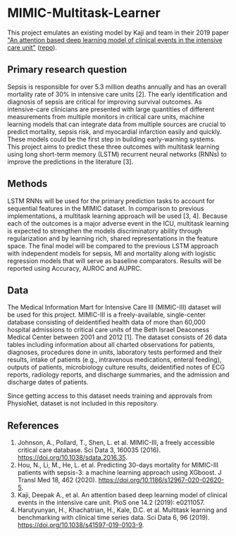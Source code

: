 # MIMIC-Multitask-Learner

This project emulates an existing model by Kaji and team in their 2019 paper ["An
attention based deep learning model of clinical events in the intensive care
unit"](https://journals.plos.org/plosone/article?id=10.1371/journal.pone.0211057)
([repo](https://github.com/deepak-kaji/mimic-lstm)).


## Primary research question

Sepsis is responsible for over 5.3 million deaths annually and has an overall mortality rate of 30% in intensive care units [2]. The early identification and diagnosis of sepsis are critical for improving survival outcomes. As intensive-care clinicians are presented with large quantities of different measurements from multiple monitors in critical care units, machine learning models that can integrate data from multiple sources are crucial to predict mortality, sepsis risk, and myocardial infarction easily and quickly. These models could be the first step in building early-warning systems. This project aims to predict these three outcomes with multitask learning using long short-term memory (LSTM) recurrent neural networks (RNNs) to improve the predictions in the literature [3].

## Methods
LSTM RNNs will be used for the primary prediction tasks to account for sequential features in the MIMIC dataset. In comparison to previous implementations, a multitask learning approach will be used [3, 4]. Because each of the outcomes is a major adverse event in the ICU, multitask learning is expected to strengthen the models discriminatory ability through regularization and by learning rich, shared representations in the feature space. The final model will be compared to the previous LSTM approach with independent models for sepsis, MI and mortality along with logistic regression models that will serve as baseline comparators. Results will be reported using Accuracy, AUROC and AUPRC.

## Data
The Medical Information Mart for Intensive Care III (MIMIC-III) dataset will be used for this project. MIMIC-III is a freely-available, single-center database consisting of deidentified health data of more than 60,000 hospital admissions to critical care units of the Beth Israel Deaconess Medical Center between 2001 and 2012 [1]. The dataset consists of 26 data tables including information about all charted observations for patients, diagnoses, procedures done in units, laboratory tests performed and their results, intake of patients (e.g., intravenous medications, enteral feeding), outputs of patients, microbiology culture results, deidentified notes of ECG reports, radiology reports, and discharge summaries, and the admission and discharge dates of patients.

Since getting access to this dataset needs training and approvals from PhysioNet, dataset is not included in this repository. 

## References

1. Johnson, A., Pollard, T., Shen, L. et al. MIMIC-III, a freely accessible critical care database. Sci Data 3, 160035 (2016). https://doi.org/10.1038/sdata.2016.35.
2. Hou, N., Li, M., He, L. et al. Predicting 30-days mortality for MIMIC-III patients with sepsis-3: a machine learning approach using XGboost. J Transl Med 18, 462 (2020). https://doi.org/10.1186/s12967-020-02620-5.
3. Kaji, Deepak A., et al. An attention based deep learning model of clinical events in the intensive care unit. PloS one 14.2 (2019): e0211057.
4. Harutyunyan, H., Khachatrian, H., Kale, D.C. et al. Multitask learning and benchmarking with clinical time series data. Sci Data 6, 96 (2019). https://doi.org/10.1038/s41597-019-0103-9.

